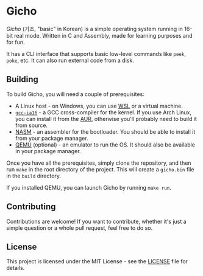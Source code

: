 # Gicho
*Gicho* (기초, "basic" in Korean) is a simple operating system running in 16-bit real mode. Written in C and Assembly, made for learning purposes and for fun.

It has a CLI interface that supports basic low-level commands like `peek`, `poke`, etc. It can also run external code from a disk.

## Building
To build Gicho, you will need a couple of prerequisites:
- A Linux host - on Windows, you can use [WSL](https://docs.microsoft.com/en-us/windows/wsl/install) or a virtual machine.
- [`gcc-ia16`](https://github.com/tkchia/gcc-ia16) - a GCC cross-compiler for the kernel. If you use Arch Linux, you can install it from the [AUR](https://aur.archlinux.org/packages/gcc-ia16), otherwise you'll probably need to build it from source.
- [NASM](https://www.nasm.us) - an assembler for the bootloader. You should be able to install it from your package manager.
- [QEMU](https://www.qemu.org) (optional) - an emulator to run the OS. It should also be available in your package manager.

Once you have all the prerequisites, simply clone the repository, and then run `make` in the root directory of the project. This will create a `gicho.bin` file in the `build` directory.

If you installed QEMU, you can launch Gicho by running `make run`.

## Contributing
Contributions are welcome! If you want to contribute, whether it's just a simple question or a whole pull request, feel free to do so.

## License
This project is licensed under the MIT License - see the [LICENSE](LICENSE) file for details.
